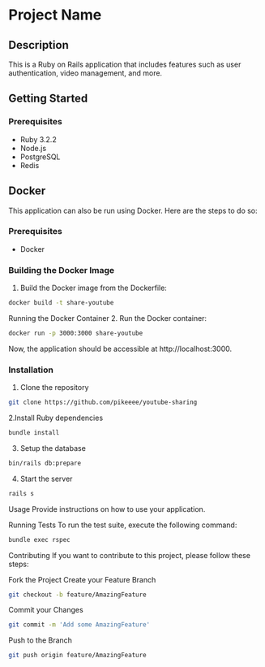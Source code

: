 # Project Name

## Description

This is a Ruby on Rails application that includes features such as user authentication, video management, and more.

## Getting Started

### Prerequisites

- Ruby 3.2.2
- Node.js
- PostgreSQL
- Redis

## Docker

This application can also be run using Docker. Here are the steps to do so:

### Prerequisites

- Docker

### Building the Docker Image

1. Build the Docker image from the Dockerfile:

```sh
docker build -t share-youtube
```

Running the Docker Container
2. Run the Docker container:

```sh
docker run -p 3000:3000 share-youtube
```
Now, the application should be accessible at http://localhost:3000.

### Installation

1. Clone the repository
```sh
git clone https://github.com/pikeeee/youtube-sharing
```

2.Install Ruby dependencies
```sh
bundle install
```

3. Setup the database
```sh
bin/rails db:prepare
```

4. Start the server
```sh
rails s
```

Usage
Provide instructions on how to use your application.

Running Tests
To run the test suite, execute the following command:
```sh
bundle exec rspec
```

Contributing
If you want to contribute to this project, please follow these steps:

Fork the Project
Create your Feature Branch
```sh
git checkout -b feature/AmazingFeature
```

Commit your Changes
```sh
git commit -m 'Add some AmazingFeature'
```

Push to the Branch
```sh
git push origin feature/AmazingFeature
```

